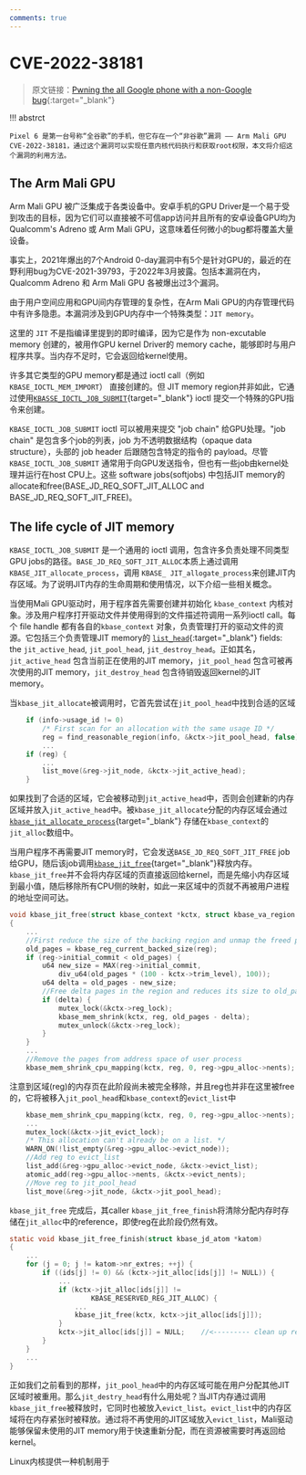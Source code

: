 ```yaml
---
comments: true
---
```

# CVE-2022-38181

> 原文链接：[Pwning the all Google phone with a non-Google bug](https://github.blog/security/vulnerability-research/pwning-the-all-google-phone-with-a-non-google-bug/){:target="_blank"}

!!! abstrct

    Pixel 6 是第一台号称“全谷歌”的手机，但它存在一个“非谷歌”漏洞 —— Arm Mali GPU CVE-2022-38181，通过这个漏洞可以实现任意内核代码执行和获取root权限，本文将介绍这个漏洞的利用方法。

## The Arm Mali GPU

Arm Mali GPU 被广泛集成于各类设备中。安卓手机的GPU Driver是一个易于受到攻击的目标，因为它们可以直接被不可信app访问并且所有的安卓设备GPU均为 Qualcomm's Adreno 或 Arm Mali GPU，这意味着任何微小的bug都将覆盖大量设备。

事实上，2021年爆出的7个Android 0-day漏洞中有5个是针对GPU的，最近的在野利用bug为CVE-2021-39793，于2022年3月披露。包括本漏洞在内，Qualcomm Adreno 和 Arm Mali GPU 各被爆出过3个漏洞。

由于用户空间应用和GPU间内存管理的复杂性，在Arm Mali GPU的内存管理代码中有许多隐患。本漏洞涉及到GPU内存中一个特殊类型：`JIT memory`。

这里的 `JIT` 不是指编译里提到的即时编译，因为它是作为 non-excutable memory 创建的，被用作GPU kernel Driver的 memory cache，能够即时与用户程序共享。当内存不足时，它会返回给kernel使用。

许多其它类型的GPU memory都是通过 ioctl call（例如`KBASE_IOCTL_MEM_IMPORT`） 直接创建的。但 JIT memory region并非如此，它通过使用[`KBASSE_IOCTL_JOB_SUBMIT`](https://android.googlesource.com/kernel/google-modules/gpu/+/refs/heads/android-gs-raviole-5.10-android13/mali_kbase/mali_kbase_core_linux.c#822){target="_blank"} ioctl 提交一个特殊的GPU指令来创建。

`KBASE_IOCTL_JOB_SUBMIT` ioctl 可以被用来提交 "job chain" 给GPU处理。"job chain" 是包含多个job的列表，job 为不透明数据结构（opaque data structure），头部的 job header 后跟随包含特定的指令的 payload。尽管 `KBASE_IOCTL_JOB_SUBMIT` 通常用于向GPU发送指令，但也有一些job由kernel处理并运行在host CPU上。这些 software jobs(softjobs) 中包括JIT memory的allocate和free(BASE_JD_REQ_SOFT_JIT_ALLOC and BASE_JD_REQ_SOFT_JIT_FREE)。

## The life cycle of JIT memory

`KBASE_IOCTL_JOB_SUBMIT` 是一个通用的 ioctl 调用，包含许多负责处理不同类型GPU jobs的路径。`BASE_JD_REQ_SOFT_JIT_ALLOC`本质上通过调用`KBASE_JIT_allocate_process`，调用 `KBASE_ JIT_allogate_process`来创建JIT内存区域。为了说明JIT内存的生命周期和使用情况，以下介绍一些相关概念。

当使用Mali GPU驱动时，用于程序首先需要创建并初始化 `kbase_context` 内核对象。涉及用户程序打开驱动文件并使用得到的文件描述符调用一系列ioctl call。每个 file handle 都有各自的`kbase_context` 对象，负责管理打开的驱动文件的资源。它包括三个负责管理JIT memory的 [`list_head`](https://android.googlesource.com/kernel/google-modules/gpu/+/refs/heads/android-gs-raviole-5.10-android13/mali_kbase/mali_kbase_defs.h#1917){:target="_blank"} fields: the `jit_active_head`, `jit_pool_head`, `jit_destroy_head`。正如其名，`jit_active_head` 包含当前正在使用的JIT memory，`jit_pool_head` 包含可被再次使用的JIT memory，`jit_destroy_head` 包含待销毁返回kernel的JIT memory。

当`kbase_jit_allocate`被调用时，它首先尝试在`jit_pool_head`中找到合适的区域

```c
    if (info->usage_id != 0)
        /* First scan for an allocation with the same usage ID */
        reg = find_reasonable_region(info, &kctx->jit_pool_head, false);
        ...
    if (reg) {
        ...
        list_move(&reg->jit_node, &kctx->jit_active_head);
    }
```

如果找到了合适的区域，它会被移动到`jit_active_head`中，否则会创建新的内存区域并放入`jit_active_head`中。被`kbase_jit_allocate`分配的内存区域会通过[`kbase_jit_allocate_process`](https://android.googlesource.com/kernel/google-modules/gpu/+/refs/heads/android-gs-raviole-5.10-android13/mali_kbase/mali_kbase_softjobs.c#1201){target="_blank"} 存储在`kbase_context`的`jit_alloc`数组中。

当用户程序不再需要JIT memory时，它会发送`BASE_JD_REQ_SOFT_JIT_FREE` job给GPU，随后该job调用[`kbase_jit_free`](https://android.googlesource.com/kernel/google-modules/gpu/+/refs/heads/android-gs-raviole-5.10-android13/mali_kbase/mali_kbase_mem.c#4525){target="_blank"}释放内存。`kbase_jit_free`并不会将内存区域的页直接返回给kernel，而是先缩小内存区域到最小值，随后移除所有CPU侧的映射，如此一来区域中的页就不再被用户进程的地址空间可达。

```c
void kbase_jit_free(struct kbase_context *kctx, struct kbase_va_region *reg)
{
    ...
    //First reduce the size of the backing region and unmap the freed pages
    old_pages = kbase_reg_current_backed_size(reg);
    if (reg->initial_commit < old_pages) {
        u64 new_size = MAX(reg->initial_commit,
            div_u64(old_pages * (100 - kctx->trim_level), 100));
        u64 delta = old_pages - new_size;
        //Free delta pages in the region and reduces its size to old_pages - delta
        if (delta) {
            mutex_lock(&kctx->reg_lock);
            kbase_mem_shrink(kctx, reg, old_pages - delta);
            mutex_unlock(&kctx->reg_lock);
        }
    }
    ...
    //Remove the pages from address space of user process
    kbase_mem_shrink_cpu_mapping(kctx, reg, 0, reg->gpu_alloc->nents);
```

注意到区域(reg)的内存页在此阶段尚未被完全移除，并且reg也并非在这里被free的，它将被移入`jit_pool_head`和`kbase_context`的`evict_list`中

```c
    kbase_mem_shrink_cpu_mapping(kctx, reg, 0, reg->gpu_alloc->nents);
    ...
    mutex_lock(&kctx->jit_evict_lock);
    /* This allocation can't already be on a list. */
    WARN_ON(!list_empty(&reg->gpu_alloc->evict_node));
    //Add reg to evict_list
    list_add(&reg->gpu_alloc->evict_node, &kctx->evict_list);
    atomic_add(reg->gpu_alloc->nents, &kctx->evict_nents);
    //Move reg to jit_pool_head
    list_move(&reg->jit_node, &kctx->jit_pool_head);
```

`kbase_jit_free` 完成后，其caller `kbase_jit_free_finish`将清除分配内存时存储在`jit_alloc`中的reference，即使reg在此阶段仍然有效。

```c
static void kbase_jit_free_finish(struct kbase_jd_atom *katom)
{
    ...
    for (j = 0; j != katom->nr_extres; ++j) {
        if ((ids[j] != 0) && (kctx->jit_alloc[ids[j]] != NULL)) {
            ...
            if (kctx->jit_alloc[ids[j]] !=
                    KBASE_RESERVED_REG_JIT_ALLOC) {
                ...
                kbase_jit_free(kctx, kctx->jit_alloc[ids[j]]);
            }
            kctx->jit_alloc[ids[j]] = NULL;    //<--------- clean up reference
        }
    }
    ...
}
```

正如我们之前看到的那样，`jit_pool_head`中的内存区域可能在用户分配其他JIT区域时被重用。那么`jit_destry_head`有什么用处呢？当JIT内存通过调用`kbase_jit_free`被释放时，它同时也被放入`evict_list`。`evict_list`中的内存区域将在内存紧张时被释放。通过将不再使用的JIT区域放入`evict_list`，Mali驱动能够保留未使用的JIT memory用于快速重新分配，而在资源被需要时再返回给kernel。

Linux内核提供一种机制用于
